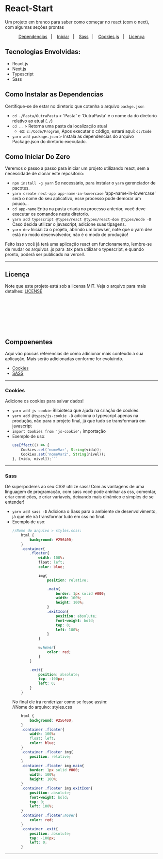 # React-Start
Um projeto em branco para saber como começar no react (com o next), com algumas seções prontas


<p align="center">
  <a href="#Como-Instalar-as-Dependencias">Dependencias</a>&nbsp;&nbsp;&nbsp;|&nbsp;&nbsp;&nbsp;
  <a href="#Como-Iniciar-Do-Zero">Iniciar</a>&nbsp;&nbsp;&nbsp;|&nbsp;&nbsp;&nbsp;
  <a href="#Sass">Sass</a>&nbsp;&nbsp;&nbsp;|&nbsp;&nbsp;&nbsp;
  <a href="#Cookies">Cookies.js</a>&nbsp;&nbsp;&nbsp;|&nbsp;&nbsp;&nbsp;
  <a href="#licença">Licença</a>
</p>

## Tecnologias Envolvidas:

* React.js
* Next.js
* Typescript
* Sass

## Como Instalar as Dependencias
Certifique-se de estar no diretorio que cotenha o arquivo ``packge.json``

* ``cd ./Pasta/OutraPasta`` > 'Pasta' e 'OutraPasta' é o nome da do diretorio relativo ao atual (``./``)
* ``cd ..`` >  Retorna uma pasta da localização atual
    * ex: ``c:/Code/Program``, Apos executar o código, estará aqui: ``c:/Code``
* ``yarn add package.json`` > Instala as dependencias do arquivo Package.json do diretorio executado.

## Como Iniciar Do Zero

Veremos o passo a passo para iniciar um projeto utilizando react, sem a necessidade de clonar este repositorio:

* ``npm install -g yarn`` Se necessário, para instalar o ``yarn`` gerenciador de pacotes.
* ``yarn create next-app app-name-in-lowercase`` 'app-name-in-lowercase' será o nome do seu aplicativo, esse processo pode demorar um pouco...
* ``cd app-name`` Entra na pasta criada no processo anterior, você deve executar os comandos neste diretorio.
* ``yarn add typescript @types/react @types/react-dom @types/node -D`` Caso decida utilizar o javascript, adicione suas tipagens.
* ``yarn dev`` Inicializa o projeto, abrindo um browser, note que o yarn dev está no modo desenvolvedor, não é o modo de produção!

Feito isso você já terá uma aplicação react em funcionamento, lembre-se de mudar os arquivos .js para .tsx para utilizar o typescript, e quando pronto, poderá ser publicado na vercell.

---

## Licença

Note que este projeto está sob a licensa MIT. Veja o arquivo para mais detalhes: [LICENSE](LICENSE) 

<br>
<br>
<br>
<br>
<br>
<br>

## Compoenentes

Aqui vão poucas referencias de como adicionar mais conteudo a sua aplicação, Mais serão adicionadas conforme for evoluindo.

* [Cookies](#Cookies)
* [SASS](#Sass)

---

### Cookies
Adicione os cookies para salvar dados! 

* ``yarn add js-cookie`` Blibioteca que ajuda na criação de cookies.
* ``yarn add @types/js-cookie -D`` adiciona o typescript apenas na produção, não para o projeto final, já que tudo se transformará em javascript
* ``import Cookies from 'js-cookie';`` importação
* Exemplo de uso:
    ```js
    useEffect(() => {
        Cookies.set('nomeVar', String(vida));
        Cookies.set('nomeVar2', String(nivel));
    }, [vida, nivel]);```

---

### Sass
Dé superpoderes ao seu CSS! utilize sass!
Com as vantagens de uma linguagem de programação, com sass você pode aninhar as css, comentar, criar condições, e criar variaveis, deixando mais dinâmico e simples de se entender!

* ``yarn add sass -D`` Adiciona o Sass para o ambiente de desenvolvimento, já que ele irá transformar tudo em css no final.
* Exemplo de uso:
    ```scss
    //Nome do arquivo > styles.scss:
        html {
            background: #256400;
        }
        .container{
            .floater{
                width: 100%:
                float: left;
                color: blue;

                img{
                    position: relative;

                    .main{
                        border: 1px solid #000;
                        width: 100%;
                        height: 100%;
                    }
                    .exitIcon{
                        position: absolute;
                        font-weight: bold;
                        top: 0;
                        left: 100%;
                    }
                }

                &:hover{
                    color: red;
                }
            }

            .exit{
                position: absolute;
                top: -100px;
                left: 0;
            }
        }
    ```
    No final ele irá renderizar como se fosse assim: <br>
    //Nome do arquivo: styles.css
    ```css
        html {
            background: #256400;
        }
        .container .floater{
            width: 100%:
            float: left;
            color: blue;
        }
        .container .floater img{
            position: relative;
        }
        .container .floater img.main{
            border: 1px solid #000;
            width: 100%;
            height: 100%;
        }
        .container .floater img.exitIcon{
            position: absolute;
            font-weight: bold;
            top: 0;
            left: 100%;
        }
        .container .floater:hover{
            color: red;
        }
        .container .exit{
            position: absolute;
            top: -100px;
            left: 0;
        }
    ```

---
